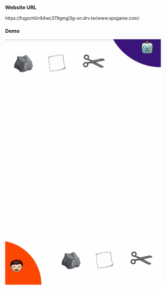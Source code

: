 <h3>Website URL</h3>  https://fugzch0rr84wc379gmgl3g-on.drv.tw/www.spsgame.com/

<h3>Demo</h3>

![](demo.gif)
